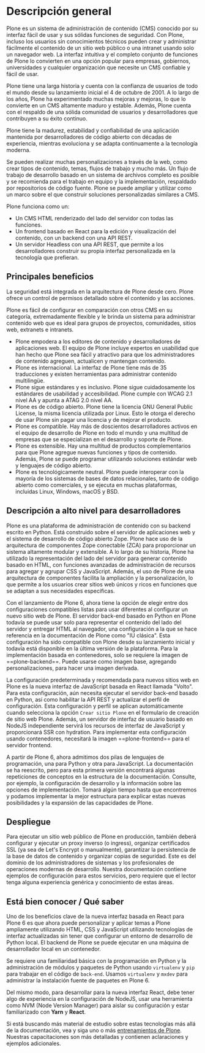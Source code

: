 # Descripción general

Plone es un sistema de administración de contenido (CMS) conocido por su interfaz fácil de usar y sus sólidas funciones de seguridad. Con Plone, incluso los usuarios sin conocimientos técnicos pueden crear y administrar fácilmente el contenido de un sitio web público o una intranet usando solo un navegador web. La interfaz intuitiva y el completo conjunto de funciones de Plone lo convierten en una opción popular para empresas, gobiernos, universidades y cualquier organización que necesite un CMS confiable y fácil de usar.

Plone tiene una larga historia y cuenta con la confianza de usuarios de todo el mundo desde su lanzamiento inicial el 4 de octubre de 2001. A lo largo de los años, Plone ha experimentado muchas mejoras y mejoras, lo que lo convierte en un CMS altamente maduro y estable. Además, Plone cuenta con el respaldo de una sólida comunidad de usuarios y desarrolladores que contribuyen a su éxito continuo.

Plone tiene la madurez, estabilidad y confiabilidad de una aplicación mantenida por desarrolladores de código abierto con décadas de experiencia, mientras evoluciona y se adapta continuamente a la tecnología moderna.

Se pueden realizar muchas personalizaciones a través de la web, como crear tipos de contenido, temas, flujos de trabajo y mucho más. Un flujo de trabajo de desarrollo basado en un sistema de archivos completo es posible y se recomienda para el trabajo en equipo y la implementación, respaldado por repositorios de código fuente. Plone se puede ampliar y utilizar como un marco sobre el que construir soluciones personalizadas similares a CMS.

Plone funciona como un:

* Un CMS HTML renderizado del lado del servidor con todas las funciones.
* Un frontend basado en React para la edición y visualización del contenido, con un backend con una API REST.
* Un servidor Headless con una API REST, que permite a los desarrolladores construir su propia interfaz personalizada en la tecnología que prefieran.

## Principales beneficios

La seguridad está integrada en la arquitectura de Plone desde cero. Plone ofrece un control de permisos detallado sobre el contenido y las acciones.

Plone es fácil de configurar en comparación con otros CMS en su categoría, extremadamente flexible y le brinda un sistema para administrar contenido web que es ideal para grupos de proyectos, comunidades, sitios web, extranets e intranets.

* Plone empodera a los editores de contenido y desarrolladores de aplicaciones web. El equipo de Plone incluye expertos en usabilidad que han hecho que Plone sea fácil y atractivo para que los administradores de contenido agreguen, actualicen y mantengan contenido.
* Plone es internacional. La interfaz de Plone tiene más de 35 traducciones y existen herramientas para administrar contenido multilingüe.
* Plone sigue estándares y es inclusivo. Plone sigue cuidadosamente los estándares de usabilidad y accesibilidad. Plone cumple con WCAG 2.1 nivel AA y apunta a ATAG 2.0 nivel AA.
* Plone es de código abierto. Plone tiene la licencia GNU General Public License, la misma licencia utilizada por Linux. Esto le otorga el derecho de usar Plone sin pagar una licencia y de mejorar el producto.
* Plone es compatible. Hay más de doscientos desarrolladores activos en el equipo de desarrollo de Plone en todo el mundo y una multitud de empresas que se especializan en el desarrollo y soporte de Plone.
* Plone es extensible. Hay una multitud de productos complementarios para que Plone agregue nuevas funciones y tipos de contenido. Además, Plone se puede programar utilizando soluciones estándar web y lenguajes de código abierto.
* Plone es tecnológicamente neutral. Plone puede interoperar con la mayoría de los sistemas de bases de datos relacionales, tanto de código abierto como comerciales, y se ejecuta en muchas plataformas, incluidas Linux, Windows, macOS y BSD.

## Descripción a alto nivel para desarrolladores

Plone es una plataforma de administración de contenido con su backend escrito en Python. Está construido sobre el servidor de aplicaciones web y el sistema de desarrollo de código abierto Zope. Plone hace uso de la arquitectura de componentes Zope conectable (ZCA) para proporcionar un sistema altamente modular y extensible. A lo largo de su historia, Plone ha utilizado la representación del lado del servidor para generar contenido basado en HTML, con funciones avanzadas de administración de recursos para agregar y agrupar CSS y JavaScript. Además, el uso de Plone de una arquitectura de componentes facilita la ampliación y la personalización, lo que permite a los usuarios crear sitios web únicos y ricos en funciones que se adaptan a sus necesidades específicas.

Con el lanzamiento de Plone 6, ahora tiene la opción de elegir entre dos configuraciones compatibles listas para usar diferentes al configurar un nuevo sitio web de Plone. El servidor back-end basado en Python en Plone todavía se puede usar solo para representar el contenido del lado del servidor y entregar HTML al navegador, una configuración a la que se hace referencia en la documentación de Plone como "IU clásica". Esta configuración ha sido compatible con Plone desde su lanzamiento inicial y todavía está disponible en la última versión de la plataforma. Para la implementación basada en contenedores, solo se requiere la imagen de ==plone-backend==. Puede usarse como imagen base, agregando personalizaciones, para hacer una imagen derivada.

La configuración predeterminada y recomendada para nuevos sitios web en Plone es la nueva interfaz de JavaScript basada en React llamada "Volto". Para esta configuración, aún necesita ejecutar el servidor back-end basado en Python, así como habilitar la API REST y actualizar el perfil de configuración. Esta configuración y perfil se aplican automáticamente cuando selecciona la opción ``Crear sitio Plone`` en el formulario de creación de sitio web Plone. Además, un servidor de interfaz de usuario basado en NodeJS independiente servirá los recursos de interfaz de JavaScript y proporcionará SSR con hydration. Para implementar esta configuración usando contenedores, necesitará la imagen ==plone-frontend== para el servidor frontend.

A partir de Plone 6, ahora admitimos dos pilas de lenguajes de programación, una para Python y otra para JavaScript. La documentación se ha reescrito, pero para esta primera versión encontrará algunas repeticiones de conceptos en la estructura de la documentación. Consulte, por ejemplo, la configuración de desarrollo y la información sobre las opciones de implementación. Tomará algún tiempo hasta que encontremos y podamos implementar la mejor estructura para explicar estas nuevas posibilidades y la expansión de las capacidades de Plone.

## Despliegue

Para ejecutar un sitio web público de Plone en producción, también deberá configurar y ejecutar un proxy inverso (o ingress), organizar certificados SSL (ya sea de Let's Encrypt o manualmente), garantizar la persistencia de la base de datos de contenido y organizar copias de seguridad. Este es del dominio de los administradores de sistemas y los profesionales de operaciones modernas de desarrollo. Nuestra documentación contiene ejemplos de configuración para estos servicios, pero requiere que el lector tenga alguna experiencia genérica y conocimiento de estas áreas.

## Está bien conocer / Qué saber

Uno de los beneficios clave de la nueva interfaz basada en React para Plone 6 es que ahora puede personalizar y aplicar temas a Plone ampliamente utilizando HTML, CSS y JavaScript utilizando tecnologías de interfaz actualizadas sin tener que configurar un entorno de desarrollo de Python local. El backend de Plone se puede ejecutar en una máquina de desarrollador local en un contenedor.

Se requiere una familiaridad básica con la programación en Python y la administración de módulos y paquetes de Python usando ``virtualenv`` y ``pip`` para trabajar en el código de ``back-end``. Usamos ``virtualenv`` y ``mxdev`` para administrar la instalación fuente de paquetes en Plone 6.

Del mismo modo, para desarrollar para la nueva interfaz React, debe tener algo de experiencia en la configuración de NodeJS, usar una herramienta como NVM (Node Version Manager) para aislar su configuración y estar familiarizado con **Yarn** y **React**.

Si está buscando más material de estudio sobre estas tecnologías más allá de la documentación, vea y siga uno o más [entrenamientos de Plone](https://training.plone.org/). Nuestras capacitaciones son más detalladas y contienen aclaraciones y ejemplos adicionales.

